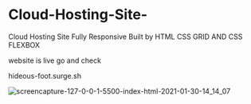 # Cloud-Hosting-Site-

Cloud Hosting Site Fully Responsive Built by HTML CSS GRID AND CSS FLEXBOX

website is live go and check

hideous-foot.surge.sh

![screencapture-127-0-0-1-5500-index-html-2021-01-30-14_14_07](https://user-images.githubusercontent.com/62025759/106358437-047edb00-632e-11eb-9ffb-a920c67fcfd0.png)
